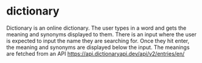 # dictionary
Dictionary is an online dictionary. The user types in a word and gets the meaning and synonyms displayed to them. There is an input where the user is expected to input the name they are searching for. Once they hit enter, the meaning and synonyms are displayed below the input. The meanings are fetched from an API https://api.dictionaryapi.dev/api/v2/entries/en/
